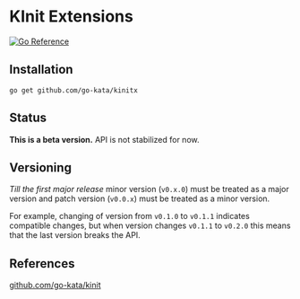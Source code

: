 # KInit Extensions

[![Go Reference](https://pkg.go.dev/badge/github.com/go-kata/kinitx.svg)](https://pkg.go.dev/github.com/go-kata/kinitx)

## Installation

`go get github.com/go-kata/kinitx`

## Status

**This is a beta version.** API is not stabilized for now.

## Versioning

*Till the first major release* minor version (`v0.x.0`) must be treated as a major version and patch version (`v0.0.x`) must be treated as a minor version.

For example, changing of version from `v0.1.0` to `v0.1.1` indicates compatible changes, but when version changes `v0.1.1` to `v0.2.0` this means that the last version breaks the API.

## References

[github.com/go-kata/kinit](https://github.com/go-kata/kinit)
